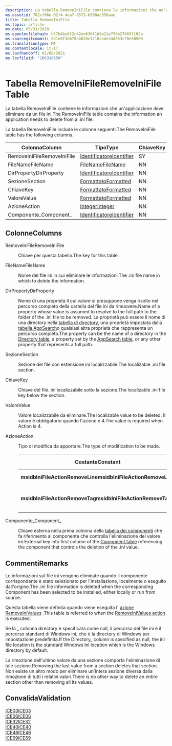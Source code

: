 ```yaml
---
description: La tabella RemoveIniFile contiene le informazioni che un'applicazione deve eliminare da un file ini.
ms.assetid: 702cf86e-02f4-4ea7-8573-b500ac550aae
title: Tabella RemoveIniFile
ms.topic: article
ms.date: 05/31/2018
ms.openlocfilehash: b57b4ba6f2c42ee636f1b9e21e798e27665f102a
ms.sourcegitcommit: 831e8f3db78ab820e1710cede244553c70e50500
ms.translationtype: MT
ms.contentlocale: it-IT
ms.lasthandoff: 01/08/2021
ms.locfileid: "106318650"
---
```

# <a name="removeinifile-table"></a><span data-ttu-id="d6b41-103">Tabella RemoveIniFile</span><span class="sxs-lookup"><span data-stu-id="d6b41-103">RemoveIniFile Table</span></span>

<span data-ttu-id="d6b41-104">La tabella RemoveIniFile contiene le informazioni che un'applicazione deve eliminare da un file ini.</span><span class="sxs-lookup"><span data-stu-id="d6b41-104">The RemoveIniFile table contains the information an application needs to delete from a .ini file.</span></span>

<span data-ttu-id="d6b41-105">La tabella RemoveIniFile include le colonne seguenti.</span><span class="sxs-lookup"><span data-stu-id="d6b41-105">The RemoveIniFile table has the following columns.</span></span>



| <span data-ttu-id="d6b41-106">Colonna</span><span class="sxs-lookup"><span data-stu-id="d6b41-106">Column</span></span>        | <span data-ttu-id="d6b41-107">Tipo</span><span class="sxs-lookup"><span data-stu-id="d6b41-107">Type</span></span>                         | <span data-ttu-id="d6b41-108">Chiave</span><span class="sxs-lookup"><span data-stu-id="d6b41-108">Key</span></span> | <span data-ttu-id="d6b41-109">Nullable</span><span class="sxs-lookup"><span data-stu-id="d6b41-109">Nullable</span></span> |
|---------------|------------------------------|-----|----------|
| <span data-ttu-id="d6b41-110">RemoveIniFile</span><span class="sxs-lookup"><span data-stu-id="d6b41-110">RemoveIniFile</span></span> | [<span data-ttu-id="d6b41-111">Identificatore</span><span class="sxs-lookup"><span data-stu-id="d6b41-111">Identifier</span></span>](identifier.md) | <span data-ttu-id="d6b41-112">S</span><span class="sxs-lookup"><span data-stu-id="d6b41-112">Y</span></span>   | <span data-ttu-id="d6b41-113">N</span><span class="sxs-lookup"><span data-stu-id="d6b41-113">N</span></span>        |
| <span data-ttu-id="d6b41-114">FileName</span><span class="sxs-lookup"><span data-stu-id="d6b41-114">FileName</span></span>      | [<span data-ttu-id="d6b41-115">FileName</span><span class="sxs-lookup"><span data-stu-id="d6b41-115">FileName</span></span>](text.md)         | <span data-ttu-id="d6b41-116">N</span><span class="sxs-lookup"><span data-stu-id="d6b41-116">N</span></span>   | <span data-ttu-id="d6b41-117">N</span><span class="sxs-lookup"><span data-stu-id="d6b41-117">N</span></span>        |
| <span data-ttu-id="d6b41-118">DirProperty</span><span class="sxs-lookup"><span data-stu-id="d6b41-118">DirProperty</span></span>   | [<span data-ttu-id="d6b41-119">Identificatore</span><span class="sxs-lookup"><span data-stu-id="d6b41-119">Identifier</span></span>](identifier.md) | <span data-ttu-id="d6b41-120">N</span><span class="sxs-lookup"><span data-stu-id="d6b41-120">N</span></span>   | <span data-ttu-id="d6b41-121">S</span><span class="sxs-lookup"><span data-stu-id="d6b41-121">Y</span></span>        |
| <span data-ttu-id="d6b41-122">Sezione</span><span class="sxs-lookup"><span data-stu-id="d6b41-122">Section</span></span>       | [<span data-ttu-id="d6b41-123">Formattato</span><span class="sxs-lookup"><span data-stu-id="d6b41-123">Formatted</span></span>](formatted.md)   | <span data-ttu-id="d6b41-124">N</span><span class="sxs-lookup"><span data-stu-id="d6b41-124">N</span></span>   | <span data-ttu-id="d6b41-125">N</span><span class="sxs-lookup"><span data-stu-id="d6b41-125">N</span></span>        |
| <span data-ttu-id="d6b41-126">Chiave</span><span class="sxs-lookup"><span data-stu-id="d6b41-126">Key</span></span>           | [<span data-ttu-id="d6b41-127">Formattato</span><span class="sxs-lookup"><span data-stu-id="d6b41-127">Formatted</span></span>](formatted.md)   | <span data-ttu-id="d6b41-128">N</span><span class="sxs-lookup"><span data-stu-id="d6b41-128">N</span></span>   | <span data-ttu-id="d6b41-129">N</span><span class="sxs-lookup"><span data-stu-id="d6b41-129">N</span></span>        |
| <span data-ttu-id="d6b41-130">Valore</span><span class="sxs-lookup"><span data-stu-id="d6b41-130">Value</span></span>         | [<span data-ttu-id="d6b41-131">Formattato</span><span class="sxs-lookup"><span data-stu-id="d6b41-131">Formatted</span></span>](formatted.md)   | <span data-ttu-id="d6b41-132">N</span><span class="sxs-lookup"><span data-stu-id="d6b41-132">N</span></span>   | <span data-ttu-id="d6b41-133">S</span><span class="sxs-lookup"><span data-stu-id="d6b41-133">Y</span></span>        |
| <span data-ttu-id="d6b41-134">Azione</span><span class="sxs-lookup"><span data-stu-id="d6b41-134">Action</span></span>        | [<span data-ttu-id="d6b41-135">Integer</span><span class="sxs-lookup"><span data-stu-id="d6b41-135">Integer</span></span>](integer.md)       | <span data-ttu-id="d6b41-136">N</span><span class="sxs-lookup"><span data-stu-id="d6b41-136">N</span></span>   | <span data-ttu-id="d6b41-137">N</span><span class="sxs-lookup"><span data-stu-id="d6b41-137">N</span></span>        |
| <span data-ttu-id="d6b41-138">Componente\_</span><span class="sxs-lookup"><span data-stu-id="d6b41-138">Component\_</span></span>   | [<span data-ttu-id="d6b41-139">Identificatore</span><span class="sxs-lookup"><span data-stu-id="d6b41-139">Identifier</span></span>](identifier.md) | <span data-ttu-id="d6b41-140">N</span><span class="sxs-lookup"><span data-stu-id="d6b41-140">N</span></span>   | <span data-ttu-id="d6b41-141">N</span><span class="sxs-lookup"><span data-stu-id="d6b41-141">N</span></span>        |



 

## <a name="columns"></a><span data-ttu-id="d6b41-142">Colonne</span><span class="sxs-lookup"><span data-stu-id="d6b41-142">Columns</span></span>

<dl> <dt>

<span data-ttu-id="d6b41-143"><span id="RemoveIniFile"></span><span id="removeinifile"></span><span id="REMOVEINIFILE"></span>RemoveIniFile</span><span class="sxs-lookup"><span data-stu-id="d6b41-143"><span id="RemoveIniFile"></span><span id="removeinifile"></span><span id="REMOVEINIFILE"></span>RemoveIniFile</span></span>
</dt> <dd>

<span data-ttu-id="d6b41-144">Chiave per questa tabella.</span><span class="sxs-lookup"><span data-stu-id="d6b41-144">The key for this table.</span></span>

</dd> <dt>

<span data-ttu-id="d6b41-145"><span id="FileName"></span><span id="filename"></span><span id="FILENAME"></span>FileName</span><span class="sxs-lookup"><span data-stu-id="d6b41-145"><span id="FileName"></span><span id="filename"></span><span id="FILENAME"></span>FileName</span></span>
</dt> <dd>

<span data-ttu-id="d6b41-146">Nome del file ini in cui eliminare le informazioni.</span><span class="sxs-lookup"><span data-stu-id="d6b41-146">The .ini file name in which to delete the information.</span></span>

</dd> <dt>

<span data-ttu-id="d6b41-147"><span id="DirProperty"></span><span id="dirproperty"></span><span id="DIRPROPERTY"></span>DirProperty</span><span class="sxs-lookup"><span data-stu-id="d6b41-147"><span id="DirProperty"></span><span id="dirproperty"></span><span id="DIRPROPERTY"></span>DirProperty</span></span>
</dt> <dd>

<span data-ttu-id="d6b41-148">Nome di una proprietà il cui valore si presuppone venga risolto nel percorso completo della cartella del file ini da rimuovere.</span><span class="sxs-lookup"><span data-stu-id="d6b41-148">Name of a property whose value is assumed to resolve to the full path to the folder of the .ini file to be removed.</span></span> <span data-ttu-id="d6b41-149">La proprietà può essere il nome di una directory nella [tabella di directory](directory-table.md), una proprietà impostata dalla [tabella AppSearch](appsearch-table.md)o qualsiasi altra proprietà che rappresenta un percorso completo.</span><span class="sxs-lookup"><span data-stu-id="d6b41-149">The property can be the name of a directory in the [Directory table](directory-table.md), a property set by the [AppSearch table](appsearch-table.md), or any other property that represents a full path.</span></span>

</dd> <dt>

<span data-ttu-id="d6b41-150"><span id="Section"></span><span id="section"></span><span id="SECTION"></span>Sezione</span><span class="sxs-lookup"><span data-stu-id="d6b41-150"><span id="Section"></span><span id="section"></span><span id="SECTION"></span>Section</span></span>
</dt> <dd>

<span data-ttu-id="d6b41-151">Sezione del file con estensione ini localizzabile.</span><span class="sxs-lookup"><span data-stu-id="d6b41-151">The localizable .ini file section.</span></span>

</dd> <dt>

<span data-ttu-id="d6b41-152"><span id="Key"></span><span id="key"></span><span id="KEY"></span>Chiave</span><span class="sxs-lookup"><span data-stu-id="d6b41-152"><span id="Key"></span><span id="key"></span><span id="KEY"></span>Key</span></span>
</dt> <dd>

<span data-ttu-id="d6b41-153">Chiave del file. ini localizzabile sotto la sezione.</span><span class="sxs-lookup"><span data-stu-id="d6b41-153">The localizable .ini file key below the section.</span></span>

</dd> <dt>

<span data-ttu-id="d6b41-154"><span id="Value"></span><span id="value"></span><span id="VALUE"></span>Valore</span><span class="sxs-lookup"><span data-stu-id="d6b41-154"><span id="Value"></span><span id="value"></span><span id="VALUE"></span>Value</span></span>
</dt> <dd>

<span data-ttu-id="d6b41-155">Valore localizzabile da eliminare.</span><span class="sxs-lookup"><span data-stu-id="d6b41-155">The localizable value to be deleted.</span></span> <span data-ttu-id="d6b41-156">Il valore è obbligatorio quando l'azione è 4.</span><span class="sxs-lookup"><span data-stu-id="d6b41-156">The value is required when Action is 4.</span></span>

</dd> <dt>

<span data-ttu-id="d6b41-157"><span id="Action"></span><span id="action"></span><span id="ACTION"></span>Azione</span><span class="sxs-lookup"><span data-stu-id="d6b41-157"><span id="Action"></span><span id="action"></span><span id="ACTION"></span>Action</span></span>
</dt> <dd>

<span data-ttu-id="d6b41-158">Tipo di modifica da apportare.</span><span class="sxs-lookup"><span data-stu-id="d6b41-158">The type of modification to be made.</span></span>



| <span data-ttu-id="d6b41-159">Costante</span><span class="sxs-lookup"><span data-stu-id="d6b41-159">Constant</span></span>                         | <span data-ttu-id="d6b41-160">Valore esadecimale</span><span class="sxs-lookup"><span data-stu-id="d6b41-160">Hexadecimal</span></span> | <span data-ttu-id="d6b41-161">Decimal</span><span class="sxs-lookup"><span data-stu-id="d6b41-161">Decimal</span></span> | <span data-ttu-id="d6b41-162">Significato</span><span class="sxs-lookup"><span data-stu-id="d6b41-162">Meaning</span></span>                          |
|----------------------------------|-------------|---------|----------------------------------|
| <span data-ttu-id="d6b41-163">**msidbIniFileActionRemoveLine**</span><span class="sxs-lookup"><span data-stu-id="d6b41-163">**msidbIniFileActionRemoveLine**</span></span> | <span data-ttu-id="d6b41-164">0x002</span><span class="sxs-lookup"><span data-stu-id="d6b41-164">0x002</span></span>       | <span data-ttu-id="d6b41-165">2</span><span class="sxs-lookup"><span data-stu-id="d6b41-165">2</span></span>       | <span data-ttu-id="d6b41-166">Elimina la voce. ini.</span><span class="sxs-lookup"><span data-stu-id="d6b41-166">Deletes .ini entry.</span></span>              |
| <span data-ttu-id="d6b41-167">**msidbIniFileActionRemoveTag**</span><span class="sxs-lookup"><span data-stu-id="d6b41-167">**msidbIniFileActionRemoveTag**</span></span>  | <span data-ttu-id="d6b41-168">0x004</span><span class="sxs-lookup"><span data-stu-id="d6b41-168">0x004</span></span>       | <span data-ttu-id="d6b41-169">4</span><span class="sxs-lookup"><span data-stu-id="d6b41-169">4</span></span>       | <span data-ttu-id="d6b41-170">Elimina un tag da una voce. ini.</span><span class="sxs-lookup"><span data-stu-id="d6b41-170">Deletes a tag from a .ini entry.</span></span> |



 

</dd> <dt>

<span data-ttu-id="d6b41-171"><span id="Component_"></span><span id="component_"></span><span id="COMPONENT_"></span>Componente\_</span><span class="sxs-lookup"><span data-stu-id="d6b41-171"><span id="Component_"></span><span id="component_"></span><span id="COMPONENT_"></span>Component\_</span></span>
</dt> <dd>

<span data-ttu-id="d6b41-172">Chiave esterna nella prima colonna della [tabella dei componenti](component-table.md) che fa riferimento al componente che controlla l'eliminazione del valore ini.</span><span class="sxs-lookup"><span data-stu-id="d6b41-172">External key into first column of the [Component table](component-table.md) referencing the component that controls the deletion of the .ini value.</span></span>

</dd> </dl>

## <a name="remarks"></a><span data-ttu-id="d6b41-173">Commenti</span><span class="sxs-lookup"><span data-stu-id="d6b41-173">Remarks</span></span>

<span data-ttu-id="d6b41-174">Le informazioni sul file ini vengono eliminate quando il componente corrispondente è stato selezionato per l'installazione, localmente o eseguito dall'origine.</span><span class="sxs-lookup"><span data-stu-id="d6b41-174">The .ini file information is deleted when the corresponding Component has been selected to be installed, either locally or run from source.</span></span>

<span data-ttu-id="d6b41-175">Questa tabella viene definita quando viene eseguita l' [azione RemoveIniValues](removeinivalues-action.md) .</span><span class="sxs-lookup"><span data-stu-id="d6b41-175">This table is referred to when the [RemoveIniValues action](removeinivalues-action.md) is executed.</span></span>

<span data-ttu-id="d6b41-176">Se la \_ colonna directory è specificata come null, il percorso del file ini è il percorso standard di Windows ini, che è la directory di Windows per impostazione predefinita.</span><span class="sxs-lookup"><span data-stu-id="d6b41-176">If the Directory\_ column is specified as null, the ini file location is the standard Windows ini location which is the Windows directory by default.</span></span>

<span data-ttu-id="d6b41-177">La rimozione dell'ultimo valore da una sezione comporta l'eliminazione di tale sezione.</span><span class="sxs-lookup"><span data-stu-id="d6b41-177">Removing the last value from a section deletes that section.</span></span> <span data-ttu-id="d6b41-178">Non esiste un altro modo per eliminare un'intera sezione diversa dalla rimozione di tutti i relativi valori.</span><span class="sxs-lookup"><span data-stu-id="d6b41-178">There is no other way to delete an entire section other than removing all its values.</span></span>

## <a name="validation"></a><span data-ttu-id="d6b41-179">Convalida</span><span class="sxs-lookup"><span data-stu-id="d6b41-179">Validation</span></span>

<dl>

[<span data-ttu-id="d6b41-180">ICE03</span><span class="sxs-lookup"><span data-stu-id="d6b41-180">ICE03</span></span>](ice03.md)  
[<span data-ttu-id="d6b41-181">ICE06</span><span class="sxs-lookup"><span data-stu-id="d6b41-181">ICE06</span></span>](ice06.md)  
[<span data-ttu-id="d6b41-182">ICE32</span><span class="sxs-lookup"><span data-stu-id="d6b41-182">ICE32</span></span>](ice32.md)  
[<span data-ttu-id="d6b41-183">ICE40</span><span class="sxs-lookup"><span data-stu-id="d6b41-183">ICE40</span></span>](ice40.md)  
[<span data-ttu-id="d6b41-184">ICE46</span><span class="sxs-lookup"><span data-stu-id="d6b41-184">ICE46</span></span>](ice46.md)  
[<span data-ttu-id="d6b41-185">ICE69</span><span class="sxs-lookup"><span data-stu-id="d6b41-185">ICE69</span></span>](ice69.md)  
</dl>

 

 



